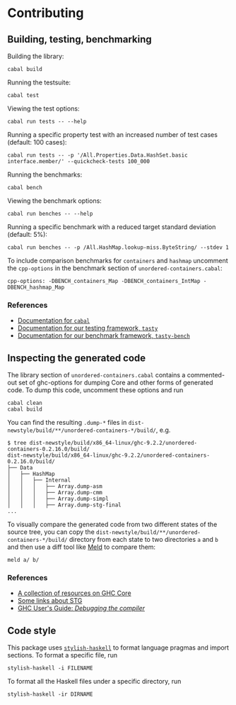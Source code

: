 # Contributing

## Building, testing, benchmarking

Building the library:

```
cabal build
```

Running the testsuite:

```
cabal test
```

Viewing the test options:

```
cabal run tests -- --help
```

Running a specific property test with an increased number of test cases
(default: 100 cases):

```
cabal run tests -- -p '/All.Properties.Data.HashSet.basic interface.member/' --quickcheck-tests 100_000
```

Running the benchmarks:

```
cabal bench
```

Viewing the benchmark options:

```
cabal run benches -- --help
```

Running a specific benchmark with a reduced target standard deviation (default:
5%):

```
cabal run benches -- -p /All.HashMap.lookup-miss.ByteString/ --stdev 1
```

To include comparison benchmarks for `containers` and `hashmap` uncomment the
`cpp-options` in the benchmark section of `unordered-containers.cabal`:

```
cpp-options: -DBENCH_containers_Map -DBENCH_containers_IntMap -DBENCH_hashmap_Map
```

### References

* [Documentation for `cabal`](https://cabal.readthedocs.io/en/latest/)
* [Documentation for our testing framework, `tasty`](https://github.com/UnkindPartition/tasty#readme)
* [Documentation for our benchmark framework, `tasty-bench`](https://github.com/Bodigrim/tasty-bench#readme)


## Inspecting the generated code

The library section of `unordered-containers.cabal` contains a commented-out set of ghc-options for
dumping Core and other forms of generated code. To dump this code, uncomment these options and run

```
cabal clean
cabal build
```

You can find the resulting `.dump-*` files in `dist-newstyle/build/**/unordered-containers-*/build/`, e.g.

```
$ tree dist-newstyle/build/x86_64-linux/ghc-9.2.2/unordered-containers-0.2.16.0/build/
dist-newstyle/build/x86_64-linux/ghc-9.2.2/unordered-containers-0.2.16.0/build/
├── Data
│   ├── HashMap
│   │   ├── Internal
│   │   │   ├── Array.dump-asm
│   │   │   ├── Array.dump-cmm
│   │   │   ├── Array.dump-simpl
│   │   │   ├── Array.dump-stg-final
...
```

To visually compare the generated code from two different states of the source tree, you can copy
the `dist-newstyle/build/**/unordered-containers-*/build/` directory from each state to two
directories `a` and `b` and then use a diff tool like [Meld](https://meldmerge.org/) to compare
them:

```
meld a/ b/
```

### References

* [A collection of resources on GHC Core](https://stackoverflow.com/q/6121146/1013393)
* [Some links about STG](https://stackoverflow.com/a/12118567/1013393)
* [GHC User's Guide: _Debugging the compiler_](http://downloads.haskell.org/~ghc/latest/docs/html/users_guide/debugging.html)


## Code style

This package uses [`stylish-haskell`](https://hackage.haskell.org/package/stylish-haskell)
to format language pragmas and import sections. To format a specific file, run

```
stylish-haskell -i FILENAME
```

To format all the Haskell files under a specific directory, run

```
stylish-haskell -ir DIRNAME
```
